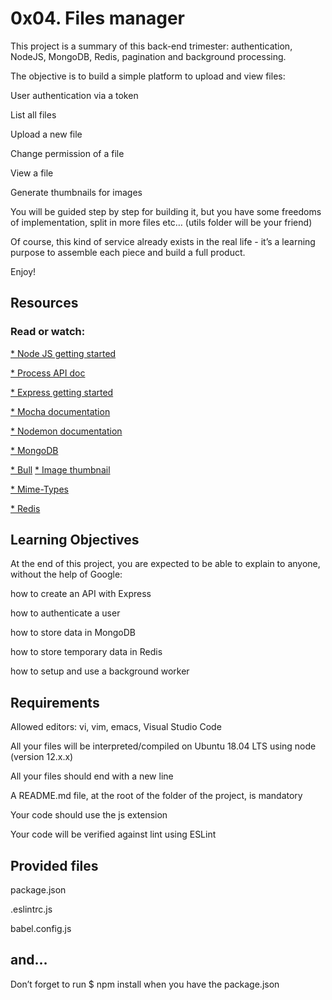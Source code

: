 # 0x04. Files manager
This project is a summary of this back-end trimester: authentication, NodeJS, MongoDB, Redis, pagination and background processing.

The objective is to build a simple platform to upload and view files:

User authentication via a token

List all files

Upload a new file

Change permission of a file

View a file

Generate thumbnails for images

You will be guided step by step for building it, but you have some freedoms of implementation, split in more files etc… (utils folder will be your friend)

Of course, this kind of service already exists in the real life - it’s a learning purpose to assemble each piece and build a full product.

Enjoy!

## Resources
### Read or watch:

[* Node JS getting started](https://nodejs.org/en/docs/guides/getting-started-guide)

[* Process API doc](https://node.readthedocs.io/en/latest/api/process/)

[* Express getting started](https://expressjs.com/en/starter/installing.html)

[* Mocha documentation](https://mochajs.org/)

[* Nodemon documentation](https://github.com/remy/nodemon#nodemon)

[* MongoDB](https://github.com/mongodb/node-mongodb-native)

[* Bull](https://github.com/OptimalBits/bull)
[* Image thumbnail](https://www.npmjs.com/package/image-thumbnail)

[* Mime-Types](https://www.npmjs.com/package/mime-types)

[* Redis](https://github.com/redis/node-redis)

## Learning Objectives
At the end of this project, you are expected to be able to explain to anyone, without the help of Google:

how to create an API with Express

how to authenticate a user

how to store data in MongoDB

how to store temporary data in Redis

how to setup and use a background worker

## Requirements
Allowed editors: vi, vim, emacs, Visual Studio Code

All your files will be interpreted/compiled on Ubuntu 18.04 LTS using node (version 12.x.x)

All your files should end with a new line

A README.md file, at the root of the folder of the project, is mandatory

Your code should use the js extension

Your code will be verified against lint using ESLint
## Provided files
package.json

.eslintrc.js

babel.config.js
## and…
Don’t forget to run $ npm install when you have the package.json